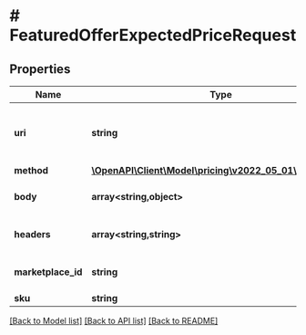 # # FeaturedOfferExpectedPriceRequest

## Properties

Name | Type | Description | Notes
------------ | ------------- | ------------- | -------------
**uri** | **string** | The URI associated with an individual request within a batch. For &#x60;FeaturedOfferExpectedPrice&#x60;, this is &#x60;/products/pricing/2022-05-01/offer/featuredOfferExpectedPrice&#x60;. |
**method** | [**\OpenAPI\Client\Model\pricing\v2022_05_01\HttpMethod**](HttpMethod.md) |  |
**body** | **array<string,object>** | Additional HTTP body information that is associated with an individual request within a batch. | [optional]
**headers** | **array<string,string>** | A mapping of additional HTTP headers to send or receive for an individual request within a batch. | [optional]
**marketplace_id** | **string** | A marketplace identifier. Specifies the marketplace for which data is returned. |
**sku** | **string** | The seller SKU of the item. |

[[Back to Model list]](../../README.md#models) [[Back to API list]](../../README.md#endpoints) [[Back to README]](../../README.md)
